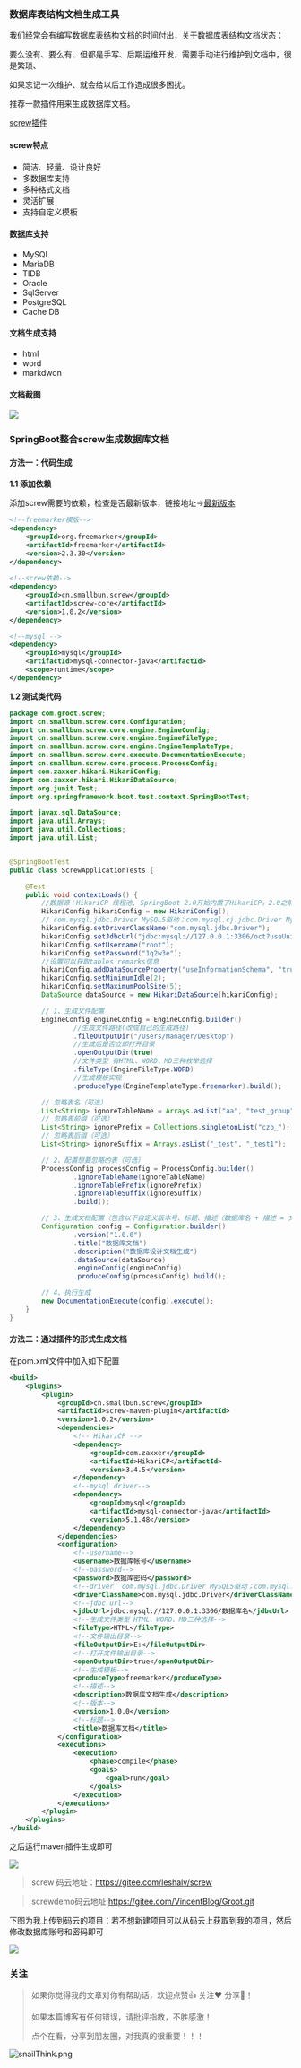 ### 数据库表结构文档生成工具

我们经常会有编写数据库表结构文档的时间付出，关于数据库表结构文档状态：

要么没有、要么有、但都是手写、后期运维开发，需要手动进行维护到文档中，很是繁琐、

如果忘记一次维护、就会给以后工作造成很多困扰。

推荐一款插件用来生成数据库文档。

[screw插件](https://gitee.com/leshalv/screw )

####  screw特点

- 简洁、轻量、设计良好
- 多数据库支持
- 多种格式文档
- 灵活扩展
- 支持自定义模板

#### 数据库支持

-  MySQL
-  MariaDB
-  TIDB
-  Oracle
-  SqlServer
-  PostgreSQL
-  Cache DB

#### 文档生成支持

-  html
-  word
-  markdwon

####  文档截图

![](https://pic.downk.cc/item/5f23d3a714195aa594901762.png)

### SpringBoot整合screw生成数据库文档

#### 方法一：代码生成

**1.1 添加依赖**

添加screw需要的依赖，检查是否最新版本，链接地址->[最新版本](https://mvnrepository.com/artifact/cn.smallbun.screw/screw-core) 

```xml
<!--freemarker模版-->
<dependency>
    <groupId>org.freemarker</groupId>
    <artifactId>freemarker</artifactId>
    <version>2.3.30</version>
</dependency>
 
<!--screw依赖-->
<dependency>
    <groupId>cn.smallbun.screw</groupId>
    <artifactId>screw-core</artifactId>
    <version>1.0.2</version>
</dependency>

<!--mysql -->
<dependency>
    <groupId>mysql</groupId>
    <artifactId>mysql-connector-java</artifactId>
    <scope>runtime</scope>
</dependency>

```

**1.2 测试类代码**

```java
package com.groot.screw;
import cn.smallbun.screw.core.Configuration;
import cn.smallbun.screw.core.engine.EngineConfig;
import cn.smallbun.screw.core.engine.EngineFileType;
import cn.smallbun.screw.core.engine.EngineTemplateType;
import cn.smallbun.screw.core.execute.DocumentationExecute;
import cn.smallbun.screw.core.process.ProcessConfig;
import com.zaxxer.hikari.HikariConfig;
import com.zaxxer.hikari.HikariDataSource;
import org.junit.Test;
import org.springframework.boot.test.context.SpringBootTest;

import javax.sql.DataSource;
import java.util.Arrays;
import java.util.Collections;
import java.util.List;


@SpringBootTest
public class ScrewApplicationTests {

	@Test
	public void contextLoads() {
		//数据源：HikariCP 线程池, SpringBoot 2.0开始内置了HikariCP，2.0之前的版本需要引入依赖
		HikariConfig hikariConfig = new HikariConfig();
		// com.mysql.jdbc.Driver MySQL5驱动；com.mysql.cj.jdbc.Driver MySQL6之后的驱动
		hikariConfig.setDriverClassName("com.mysql.jdbc.Driver");
		hikariConfig.setJdbcUrl("jdbc:mysql://127.0.0.1:3306/oct?useUnicode=true&characterEncoding=UTF-8&serverTimezone=GMT%2B8");
		hikariConfig.setUsername("root");
		hikariConfig.setPassword("1q2w3e");
		//设置可以获取tables remarks信息
		hikariConfig.addDataSourceProperty("useInformationSchema", "true");
		hikariConfig.setMinimumIdle(2);
		hikariConfig.setMaximumPoolSize(5);
		DataSource dataSource = new HikariDataSource(hikariConfig);

		// 1、生成文件配置
		EngineConfig engineConfig = EngineConfig.builder()
				//生成文件路径(改成自己的生成路径)
				.fileOutputDir("/Users/Manager/Desktop")
				//生成后是否立即打开目录
				.openOutputDir(true)
				//文件类型 有HTML、WORD、MD三种枚举选择
				.fileType(EngineFileType.WORD)
				//生成模板实现
				.produceType(EngineTemplateType.freemarker).build();

		// 忽略表名（可选）
		List<String> ignoreTableName = Arrays.asList("aa", "test_group");
		// 忽略表前缀（可选）
		List<String> ignorePrefix = Collections.singletonList("czb_");
		// 忽略表后缀（可选）
		List<String> ignoreSuffix = Arrays.asList("_test", "_test1");

		// 2、配置想要忽略的表（可选）
		ProcessConfig processConfig = ProcessConfig.builder()
				.ignoreTableName(ignoreTableName)
				.ignoreTablePrefix(ignorePrefix)
				.ignoreTableSuffix(ignoreSuffix)
				.build();

		// 3、生成文档配置（包含以下自定义版本号、标题、描述（数据库名 + 描述 = 文件名）等配置连接）
		Configuration config = Configuration.builder()
				.version("1.0.0")
				.title("数据库文档")
				.description("数据库设计文档生成")
				.dataSource(dataSource)
				.engineConfig(engineConfig)
				.produceConfig(processConfig).build();

		// 4、执行生成
		new DocumentationExecute(config).execute();
	}
}
```

#### 方法二：通过插件的形式生成文档

 在pom.xml文件中加入如下配置 

```xml
<build>
    <plugins>
        <plugin>
            <groupId>cn.smallbun.screw</groupId>
            <artifactId>screw-maven-plugin</artifactId>
            <version>1.0.2</version>
            <dependencies>
                <!-- HikariCP -->
                <dependency>
                    <groupId>com.zaxxer</groupId>
                    <artifactId>HikariCP</artifactId>
                    <version>3.4.5</version>
                </dependency>
                <!--mysql driver-->
                <dependency>
                    <groupId>mysql</groupId>
                    <artifactId>mysql-connector-java</artifactId>
                    <version>5.1.48</version>
                </dependency>
            </dependencies>
            <configuration>
                <!--username-->
                <username>数据库帐号</username>
                <!--password-->
                <password>数据库密码</password>
                <!--driver  com.mysql.jdbc.Driver MySQL5驱动；com.mysql.cj.jdbc.Driver MySQL6之后的驱动-->
                <driverClassName>com.mysql.jdbc.Driver</driverClassName>
                <!--jdbc url-->
                <jdbcUrl>jdbc:mysql://127.0.0.1:3306/数据库名</jdbcUrl>
                <!--生成文件类型 HTML、WORD、MD三种选择-->
                <fileType>HTML</fileType>
                <!--文件输出目录-->
                <fileOutputDir>E:</fileOutputDir>
                <!--打开文件输出目录-->
                <openOutputDir>true</openOutputDir>
                <!--生成模板-->
                <produceType>freemarker</produceType>
                <!--描述-->
                <description>数据库文档生成</description>
                <!--版本-->
                <version>1.0.0</version>
                <!--标题-->
                <title>数据库文档</title>
            </configuration>
            <executions>
                <execution>
                    <phase>compile</phase>
                    <goals>
                        <goal>run</goal>
                    </goals>
                </execution>
            </executions>
        </plugin>
    </plugins>
</build>

```

 之后运行maven插件生成即可 

![](https://pic.downk.cc/item/5f23d3a714195aa594901760.png)

> screw 码云地址：https://gitee.com/leshalv/screw 



> screwdemo码云地址:https://gitee.com/VincentBlog/Groot.git

下图为我上传到码云的项目：若不想新建项目可以从码云上获取到我的项目，然后修改数据库账号和密码即可



![](https://pic.downk.cc/item/5f23d3a714195aa594901765.png)



### 关注

>如果你觉得我的文章对你有帮助话，欢迎点赞👍 关注❤️ 分享👥！
>
>如果本篇博客有任何错误，请批评指教，不胜感激！
>
>点个在看，分享到朋友圈，对我真的很重要！！！


![snailThink.png](http://ww1.sinaimg.cn/large/006aMktPgy1gdegzjxv6yj30go0gogmi.jpg)